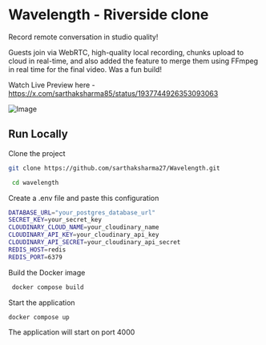 # Wavelength - Riverside clone

Record remote conversation in studio quality!

Guests join via WebRTC, high-quality local recording, chunks upload to cloud in real-time, and also added the feature to merge them using FFmpeg in real time for the final video. Was a fun build!



Watch Live Preview here - https://x.com/sarthaksharma85/status/1937744926353093063

![Image](https://github.com/user-attachments/assets/34921506-c451-485b-94fc-2e8ff890c674)

## Run Locally

Clone the project

```bash
git clone https://github.com/sarthaksharma27/Wavelength.git
```

```bash
 cd wavelength
 ```
 Create a .env file and paste this configuration

 ```bash
DATABASE_URL="your_postgres_database_url"
SECRET_KEY=your_secret_key
CLOUDINARY_CLOUD_NAME=your_cloudinary_name
CLOUDINARY_API_KEY=your_cloudinary_api_key
CLOUDINARY_API_SECRET=your_cloudinary_api_secret
REDIS_HOST=redis
REDIS_PORT=6379
```
Build the Docker image

```bash
 docker compose build
 ```

Start the application

```bash
docker compose up
```

The application will start on port 4000

